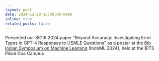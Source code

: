 ```yaml
---
layout: post
date: 2024-12-20 15:59:00-0400
inline: true
related_posts: false
---
```


Presented our SIGIR 2024 paper "Beyond Accuracy: Investigating Error Types in GPT-4 Responses to USMLE Questions" as a poster at the [6th Indian Symposium on Machine Learning](https://indoml.in/2024/) (IndoML 2024), held at the BITS Pilani Goa Campus